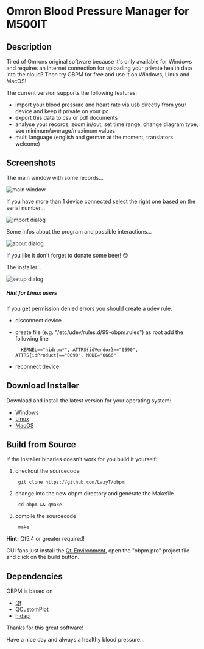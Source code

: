 # **Omron Blood Pressure Manager for M500IT**

## Description

Tired of Omrons original software because it's only available for Windows and requires an internet connection for uploading your private health data into the cloud? Then try OBPM for free and use it on Windows, Linux and MacOS!

The current version supports the following features:

* import your blood pressure and heart rate via usb directly from your device and keep it private on your pc
* export this data to csv or pdf documents
* analyse your records, zoom in/out, set time range, change diagram type, see minimum/average/maximum values
* multi language (english and german at the moment, translators welcome)

## Screenshots

The main window with some records...

![main window](https://raw.github.com/LazyT/obpm/gh-pages/screenshots/screenshot1.png)

If you have more than 1 device connected select the right one based on the serial number...

![import dialog](https://raw.github.com/LazyT/obpm/gh-pages/screenshots/screenshot2.png)

Some infos about the program and possible interactions...

![about dialog](https://raw.github.com/LazyT/obpm/gh-pages/screenshots/screenshot3.png)

If you like it don't forget to donate some beer! :smirk:

The installer...

![setup dialog](https://raw.github.com/LazyT/obpm/gh-pages/screenshots/screenshot4.png)

##### Hint for Linux users

If you get permission denied errors you should create a udev rule:

* disconnect device
* create file (e.g. "/etc/udev/rules.d/99-obpm.rules") as root add the following line

		KERNEL=="hidraw*", ATTRS{idVendor}=="0590", ATTRS{idProduct}=="0090", MODE="0666"

* reconnect device

## Download Installer

Download and install the latest version for your operating system:

* [Windows](https://github.com/LazyT/obpm/releases/download/1.0.1/OBPM-1.0.1-win.exe)
* [Linux](https://github.com/LazyT/obpm/releases/download/1.0.1/OBPM-1.0.1-lin.run)
* [MacOS](https://github.com/LazyT/obpm/releases/download/1.0.1/OBPM-1.0.1-mac.dmg)

## Build from Source

If the installer binaries doesn't work for you build it yourself:

1) checkout the sourcecode

		git clone https://github.com/LazyT/obpm

2) change into the new obpm directory and generate the Makefile

		cd obpm && qmake

3) compile the sourcecode

		make

**Hint:** Qt5.4 or greater required!

GUI fans just install the [Qt-Environment](http://www.qt.io/download-open-source), open the "obpm.pro" project file and click on the build button.

## Dependencies

OBPM is based on

* [Qt](http://www.qt.io)
* [QCustomPlot](http://www.qcustomplot.com)
* [hidapi](http://www.signal11.us/oss/hidapi)

Thanks for this great software!

Have a nice day and always a healthy blood pressure...
